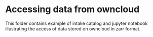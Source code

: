 # Accessing data from owncloud

This folder contains example of intake catalog and jupyter notebook illustrating the access of data stored on owncloud in zarr format.
